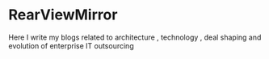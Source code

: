 # RearViewMirror
Here I write my blogs related to architecture , technology , deal shaping and evolution of enterprise IT outsourcing
